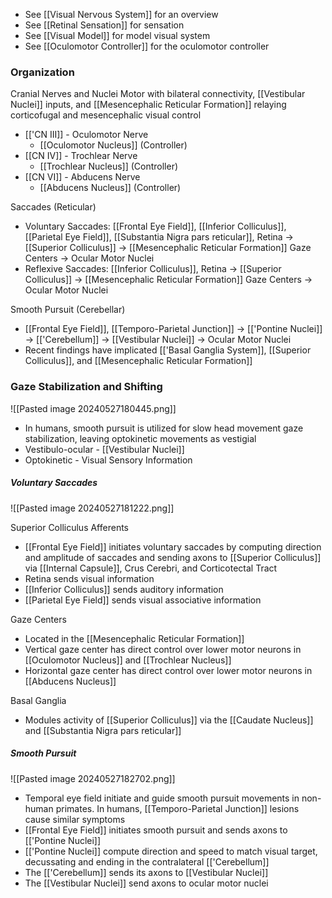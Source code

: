 - See [[Visual Nervous System]] for an overview
- See [[Retinal Sensation]] for sensation
- See [[Visual Model]] for model visual system
- See [[Oculomotor Controller]] for the oculomotor controller
### Organization
Cranial Nerves and Nuclei Motor with bilateral connectivity, [[Vestibular Nuclei]] inputs, and [[Mesencephalic Reticular Formation]] relaying corticofugal and mesencephalic visual control
- [['CN III]] - Oculomotor Nerve
	- [[Oculomotor Nucleus]] (Controller)
- [[CN IV]] - Trochlear Nerve
	- [[Trochlear Nucleus]] (Controller)
- [[CN VI]] - Abducens Nerve
	- [[Abducens Nucleus]] (Controller)

Saccades (Reticular)
- Voluntary Saccades: [[Frontal Eye Field]], [[Inferior Colliculus]], [[Parietal Eye Field]], [[Substantia Nigra pars reticular]], Retina -> [[Superior Colliculus]] -> [[Mesencephalic Reticular Formation]] Gaze Centers -> Ocular Motor Nuclei
- Reflexive Saccades: [[Inferior Colliculus]], Retina -> [[Superior Colliculus]] -> [[Mesencephalic Reticular Formation]] Gaze Centers -> Ocular Motor Nuclei

Smooth Pursuit (Cerebellar)
- [[Frontal Eye Field]], [[Temporo-Parietal Junction]] -> [['Pontine Nuclei]] -> [['Cerebellum]] -> [[Vestibular Nuclei]] -> Ocular Motor Nuclei
- Recent findings have implicated [['Basal Ganglia System]], [[Superior Colliculus]], and [[Mesencephalic Reticular Formation]]

### Gaze Stabilization and Shifting
![[Pasted image 20240527180445.png]]
- In humans, smooth pursuit is utilized for slow head movement gaze stabilization, leaving optokinetic movements as vestigial
- Vestibulo-ocular - [[Vestibular Nuclei]]
- Optokinetic - Visual Sensory Information
##### Voluntary Saccades
![[Pasted image 20240527181222.png]]

Superior Colliculus Afferents
- [[Frontal Eye Field]] initiates voluntary saccades by computing direction and amplitude of saccades and sending axons to [[Superior Colliculus]] via [[Internal Capsule]], Crus Cerebri, and Corticotectal Tract
- Retina sends visual information
- [[Inferior Colliculus]] sends auditory information
- [[Parietal Eye Field]] sends visual associative information

Gaze Centers
- Located in the [[Mesencephalic Reticular Formation]]
- Vertical gaze center has direct control over lower motor neurons in [[Oculomotor Nucleus]] and [[Trochlear Nucleus]]
- Horizontal gaze center has direct control over lower motor neurons in [[Abducens Nucleus]]

Basal Ganglia
- Modules activity of [[Superior Colliculus]] via the [[Caudate Nucleus]] and [[Substantia Nigra pars reticular]]

##### Smooth Pursuit
![[Pasted image 20240527182702.png]]
- Temporal eye field initiate and guide smooth pursuit movements in non-human primates. In humans, [[Temporo-Parietal Junction]] lesions cause similar symptoms
- [[Frontal Eye Field]] initiates smooth pursuit and sends axons to [['Pontine Nuclei]]
- [['Pontine Nuclei]] compute direction and speed to match visual target, decussating and ending in the contralateral [['Cerebellum]]
- The [['Cerebellum]] sends its axons to [[Vestibular Nuclei]]
- The [[Vestibular Nuclei]] send axons to ocular motor nuclei